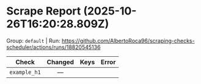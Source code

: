 # Scrape Report (2025-10-26T16:20:28.809Z)

Group: `default`  |  Run: https://github.com/AlbertoRoca96/scraping-checks-scheduler/actions/runs/18820545136

| Check | Changed | Keys | Error |
|---|:---:|:--|:--|
| `example_h1` | — |  |  |
